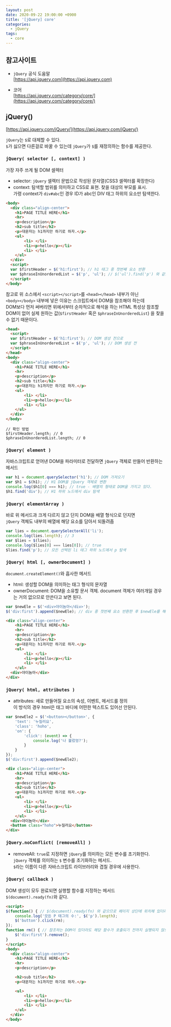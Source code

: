 ```yaml
---
layout: post
date: 2020-09-22 19:00:00 +0900
title: '[jQuery] core'
categories:
  - jQuery
tags:
  - core
---
```


## 참고사이트
- `jQuery` 공식 도움말  
[https://api.jquery.com](https://api.jquery.com)

- 코어  
[https://api.jquery.com/category/core/](https://api.jquery.com/category/core/)

## jQuery()  
[https://api.jquery.com/jQuery/](https://api.jquery.com/jQuery/)  

`jQuery`는 `$`로 대체할 수 있다.  
`$`가 싫으면 다른걸로 바꿀 수 있는데 `jQuery`가 `$`를 재정의하는 함수를 제공한다.  

### `jQuery( selector [, context] )`

가장 자주 쓰게 될 DOM 셀렉터  
- selector: `jQuery` 셀렉터 문법으로 작성된 문자열(CSS3 셀렉터를 확장한다)
- context: 탐색할 범위를 의미하고 CSS로 표현. 찾을 대상의 부모를 표시.  
  가령 context가 `div#abc`인 경우 ID가 abc인 DIV 태그 하위의 요소만 탐색한다.

```html
<body>
  <div class="align-center">
  	<h1>PAGE TITLE HERE</h1>
  	<hr>
  	<p>description</p>
  	<h2>sub title</h2>
  	<p>대문자는 h1까지만 하기로 하자.</p>
  	<ul>
  		<li> </li>
  		<li><p>hello</p></li>
  		<li> </li>
  	</ul>
  </div>
  <script>
  var $firstHeader = $('h1:first'); // h1 태그 중 첫번째 요소 반환
  var $phraseInUnorderedList = $('p', 'ul'); // $('ul').find('p') 와 같음. 즉, p태그 중 ul태그 하위에 있는 요소 찾기
  </script>
</body>
```

참고로 위 소스에서 `<script></script>`를 `<head></head>` 내부가 아닌  
`<body></body>` 내부에 넣은 이유는 스크립트에서 DOM을 참조해야 하는데  
DOM보다 먼저 써버리면 위에서부터 순차적으로 해석을 하는
HTML 특성상 참조할 DOM이 없어 실제 원하는 값(`$firstHeader` 혹은 `$phraseInUnorderedList`) 을 찾을 수 없기 때문이다.

```html
<head>
  <script>
  var $firstHeader = $('h1:first'); // DOM 생성 전으로
  var $phraseInUnorderedList = $('p', 'ul'); // DOM 생성 전
  </script>
</head>
<body>
  <div class="align-center">
  	<h1>PAGE TITLE HERE</h1>
  	<hr>
  	<p>description</p>
  	<h2>sub title</h2>
  	<p>대문자는 h1까지만 하기로 하자.</p>
  	<ul>
  		<li> </li>
  		<li><p>hello</p></li>
  		<li> </li>
  	</ul>
  </div>
</body>
```
```console
// 확인 방법
$firstHeader.length; // 0
$phraseInUnorderedList.length; // 0
```

### `jQuery( element )`
자바스크립트로 얻어낸 DOM을 파라미터로 전달하면 `jQuery` 객체로 만들어 반환하는 메서드  

```javascript
var h1 = document.querySelector('h1'); // DOM 가져오기
var $h1 = $(h1); // H1 DOM을 jQuery 객체로 변환
console.log($h1[0] === h1); // true - 배열의 형태로 DOM을 가지고 있다.
$h1.find('div'); // H1 하위 노드에서 div 탐색
```

### `jQuery( elementArray )`
바로 위 메서드과 크게 다르지 않고 단지 DOM을 배열 형식으로 던지면  
`jQuery` 객체도 내부의 배열에 해당 요소를 담아서 되돌려줌

```javascript
var lies = document.querySelectorAll('li');
console.log(lies.length); // 3
var $lies = $(lies);
console.log($lies[0] === lies[0]); // true
$lies.find('p'); // 모든 선택된 li 태그 하위 노드에서 p 탐색
```

### `jQuery( html [, ownerDocument] )`
`document.createElement()`와 흡사한 메서드   
- html: 생성할 DOM을 의미하는 태그 형식의 문자열
- ownerDocument: DOM을 소유할 문서 객체. document 객체가 여러개일 경우는 거의 없으므로 안쓴다고 보면 된다.

```javascript
var $newEle = $('<div>야이뇸아</div>');
$('div:first').append($newEle); // div 중 첫번째 요소 반환한 후 $newEle를 해당 요소의 끝나기 바로 전에 붙인다. 즉, </div> 바로 앞에
```

```HTML
<div class="align-center">
	<h1>PAGE TITLE HERE</h1>
	<hr>
	<p>description</p>
	<h2>sub title</h2>
	<p>대문자는 h1까지만 하기로 하자.</p>
	<ul>
		<li> </li>
		<li><p>hello</p></li>
		<li> </li>
	</ul>
  <div>야이뇸아</div>
</div>
````

### `jQuery( html, attributes )`
- attributes: 새로 만들어질 요소의 속성, 이벤트, 메서드를 정의  
이 방식의 경우 html은 태그 바디에 어떤한 텍스트도 있어선 안된다.

```javascript
var $newEle2 = $('<button></button>', {
	'text': '누질러요',
	'class': 'hoho',
	'on': {
		'click': (event) => {
			console.log('나 불렀엉?');
		}
	}
});
$('div:first').append($newEle2);
```

```html
<div class="align-center">
	<h1>PAGE TITLE HERE</h1>
	<hr>
	<p>description</p>
	<h2>sub title</h2>
	<p>대문자는 h1까지만 하기로 하자.</p>
	<ul>
		<li> </li>
		<li><p>hello</p></li>
		<li> </li>
	</ul>
  <div>야이뇸아</div>
  <button class="hoho">누질러요</button>
</div>
```

### `jQuery.noConflict( [removeAll] )`
- removeAll: `true`로 지정하면 `jQuery`를 의미하는 모든 변수를 초기화한다.  
`jQuery` 객체를 의미하는 `$` 변수를 초기화하는 메서드.  
`$`라는 이름이 다른 자바스크립트 라이브러리와 겹칠 경우에 사용한다.

### `jQuery( callback )`
DOM 생성이 모두 완료되면 실행할 함수를 지정하는 메서드  
`$(document).ready(fn)`와 같다.

```html
<script>
$(function() { // $(document).ready(fn) 와 같으므로 페이지 상단에 위치해 있더라도 DOM이 모두 생성된 후 실행된다.
	console.log('모든 P 태그의 수:', $('p').length);
	$('button').click(rm);
});
function rm() { // 참조하는 DOM이 있더라도 해당 함수가 호출되기 전까지 실행되지 않으므로 페이지 상단에 위치해도 무방
	$('div:first').remove();
}
</script>
<body>
  <div class="align-center">
  	<h1>PAGE TITLE HERE</h1>
  	<hr>
  	<p>description</p>

  	<h2>sub title</h2>
  	<p>대문자는 h1까지만 하기로 하자.</p>

  	<ul>
  		<li> </li>
  		<li><p>hello</p></li>
  		<li> </li>
  	</ul>
  </div>
</body>
```
